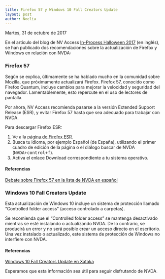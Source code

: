 ```yaml
---
title: Firefox 57 y Windows 10 Fall Creators Update
layout: post
author: Noelia
---
```


<footer>Martes, 31 de octubre de 2017</footer>

En el artículo del blog de NV Access [In-Process Halloween 2017](https://www.nvaccess.org/post/in-process-halloween-2017-edition/) (en inglés), se han publicado dos recomendaciones sobre la actualización de Firefox y Windows en relación con NVDA:

### Firefox 57

Según se explica, últimamente se ha hablado mucho en la comunidad sobre Mozilla, que próximamente actualizará Firefox. Firefox 57, conocido como Firefox Quantum, incluye cambios para mejorar la velocidad y seguridad del navegador. Lamentablemente, esto repercute en el uso de lectores de pantalla.

Por ahora, NV Access recomienda pasarse a la versión Extended Support Release (ESR), y evitar Firefox 57 hasta que sea adecuado para trabajar con NVDA.

Para descargar Firefox ESR:

1. Ve a la [página de Firefox ESR](https://www.mozilla.org/en-US/firefox/organizations/all/).
2. Busca tu idioma, por ejemplo Español (de España), utilizando el primer cuadro de edición de la página o el diálogo buscar de NVDA (<kbd>NVDA+control+f</kbd>).
3. Activa el enlace Download correspondiente a tu sistema operativo.

#### Referencias

[Debate sobre Firefox 57 en la lista de NVDA en español](https://es.groups.yahoo.com/neo/groups/nvdaespanol/conversations/topics/29750;_ylc=X3oDMTM3djkybzVoBF9TAzk3NDkwNDYzBGdycElkAzU1MTg2NzQxBGdycHNwSWQDMTY2MDM5NjA5NQRtc2dJZAMyOTc1MARzZWMDZnRyBHNsawN2dHBjBHN0aW1lAzE1MDkxMjQ2MDAEdHBjSWQDMjk3NTA-)

### Windows 10 Fall Creators Update

Esta actualización de Windows 10 incluye un sistema de protección llamado “Controlled folder access” (acceso controlado a carpetas).

Se recomienda que el “Controlled folder access” se mantenga desactivado mientras se esté instalando o actualizando NVDA. De lo contrario, se producirá un error y no será posible crear un acceso directo en el escritorio. Una vez instalado o actualizado, este sistema de protección de Windows no interfiere con NVDA.

#### Referencias

[Windows 10 Fall Creators Update en Xataka](https://www.xataka.com/aplicaciones/llega-la-windows-10-fall-creators-update-estas-son-todas-las-novedades)

Esperamos que esta información sea útil para seguir disfrutando de NVDA.
